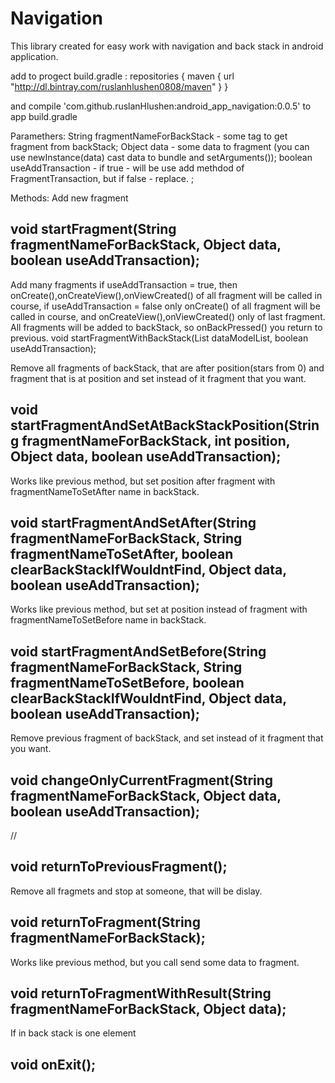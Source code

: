# Navigation

This library created for easy work with navigation and back stack in android application.

add to progect build.gradle :
repositories {
        maven {
            url "http://dl.bintray.com/ruslanhlushen0808/maven"
        }
    }
    
and compile 'com.github.ruslanHlushen:android_app_navigation:0.0.5'   to  app build.gradle


Paramethers:
String fragmentNameForBackStack - some tag to get fragment from backStack; 
Object data - some data to fragment (you can use newInstance(data) cast data to bundle and setArguments()); 
boolean useAddTransaction - if true - will be use add methdod of FragmentTransaction, but if false - replace. ;

Methods:
 Add new fragment
<h2>void startFragment(String fragmentNameForBackStack, Object data, boolean useAddTransaction);</h2>

 Add many fragments if useAddTransaction = true, then onCreate(),onCreateView(),onViewCreated() of all fragment will be called in course, if useAddTransaction = false only onCreate() of all fragment will be called in course, and onCreateView(),onViewCreated() only of last fragment.
All fragments will be added to backStack, so onBackPressed() you return to previous.
void startFragmentWithBackStack(List<DataModel> dataModelList, boolean useAddTransaction);

 Remove all fragments of backStack, that are after position(stars from 0) and fragment that is at position and set instead of it fragment that you want.
<h2>void startFragmentAndSetAtBackStackPosition(String fragmentNameForBackStack, int position, Object data, boolean useAddTransaction);</h2>

 Works like previous method, but set position after fragment with fragmentNameToSetAfter name in backStack.
<h2>void startFragmentAndSetAfter(String fragmentNameForBackStack,
                                  String fragmentNameToSetAfter,
                                  boolean clearBackStackIfWouldntFind,
                                  Object data,
                                  boolean useAddTransaction);</h2>
                                  
Works like previous method, but set at position instead of fragment with fragmentNameToSetBefore name in backStack.
<h2>void startFragmentAndSetBefore(String fragmentNameForBackStack,
                                   String fragmentNameToSetBefore,
                                   boolean clearBackStackIfWouldntFind,
                                   Object data,
                                   boolean useAddTransaction);</h2>

 Remove previous fragment of backStack, and set instead of it fragment that you want.
<h2>void changeOnlyCurrentFragment(String fragmentNameForBackStack, Object data, boolean useAddTransaction);</h2>

//
<h2>void returnToPreviousFragment();</h2>

 Remove all fragmets and stop at someone, that will be dislay.
<h2>void returnToFragment(String fragmentNameForBackStack);</h2>

 Works like previous method, but you call send some data to fragment.
<h2>void returnToFragmentWithResult(String fragmentNameForBackStack, Object data);</h2>

 If in back stack is one element
<h2>void onExit();</h2>

